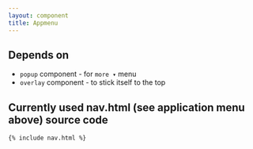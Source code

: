 ```yaml
---
layout: component
title: Appmenu
---
```


## Depends on

* `popup` component - for `more ▾` menu
* `overlay` component - to stick itself to the top

## Currently used nav.html (see application menu above) source code

```html
{% include nav.html %}
```
